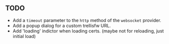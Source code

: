 TODO
---
  - Add a `timeout` parameter to the `http` method of the `websocket` provider.
  - Add a popup dialog for a custom trellisfw URL.
  - Add 'loading' indictor when loading certs. (maybe not for reloading, just initial load)
